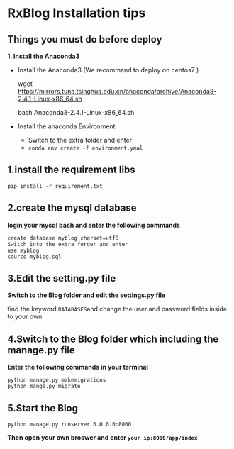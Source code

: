 # RxBlog Installation tips

## Things you must do before deploy

**1. Install the Anaconda3**

- Install the Anaconda3 (We recommand to deploy on centos7 )

    wget https://mirrors.tuna.tsinghua.edu.cn/anaconda/archive/Anaconda3-2.4.1-Linux-x86_64.sh
    
    bash Anaconda3-2.4.1-Linux-x86_64.sh
  

- Install the anaconda Environment

  - Switch to the extra folder and enter
  - ```conda env create -f environment.ymal```


## 1.install the requirement libs

    pip install -r requirement.txt
    
## 2.create the mysql database

**login your mysql bash and enter the following commands**
    
    create database myblog charset=utf8
    Switch into the extra forder and enter
    use myblog
    source myblog.sql
    

## 3.Edit the setting.py file

**Switch to the Blog folder and edit the settings.py file**

find the keyword ```DATABASES```and change the user and password fields inside to your own
  
## 4.Switch to the Blog folder which including the manage.py file

**Enter the following commands in your terminal**

    python manage.py makemigrations
    python mange.py migrate

## 5.Start the Blog

    python manage.py runserver 0.0.0.0:8000
    
**Then open your own broswer and enter ```your ip:8000/app/index```**
